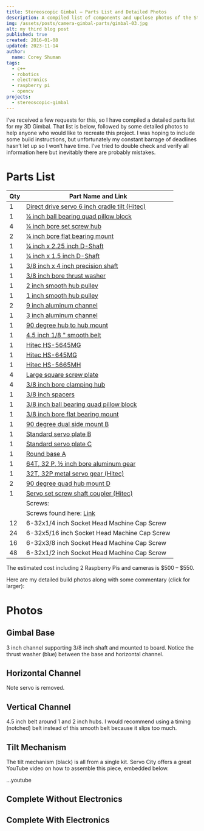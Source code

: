 ```yaml
---
title: Stereoscopic Gimbal – Parts List and Detailed Photos
description: A compiled list of components and upclose photos of the Stereoscopic Gimbal.
img: /assets/posts/camera-gimbal-parts/gimbal-03.jpg
alt: my third blog post
published: true
created: 2016-01-08
updated: 2023-11-14
author: 
  name: Corey Shuman
tags: 
  - c++
  - robotics
  - electronics
  - raspberry pi
  - opencv
projects:
  - stereoscopic-gimbal
---
```


I’ve received a few requests for this, so I have compiled a detailed parts list for my 3D Gimbal. That list is below, followed by some detailed photos to help anyone who would like to recreate this project. I was hoping to include some build instructions, but unfortunately my constant barrage of deadlines hasn’t let up so I won’t have time. I’ve tried to double check and verify all information here but inevitably there are probably mistakes.


# Parts List
<!-- todo: table component -->

<table style="width:100%; " class="easy-table easy-table-default ">
<thead>
<tr><th>Qty</th>
<th>Part Name and Link</th>
</tr>
</thead>
<tbody>
<tr><td>1</td>
<td><a href="http://www.servocity.com/html/ddt560_direct_drive_tilt.html">Direct drive servo 6 inch cradle tilt (Hitec)</a></td>
</tr>

<tr><td>1</td>
<td><a href="http://www.servocity.com/html/1_4__ball_bearing_quad_pillow_.html">¼ inch ball bearing quad pillow block</a></td>
</tr>

<tr><td>4</td>
<td><a href="http://www.servocity.com/html/0_770__set_screw_hubs.html">¼ inch bore set screw hub</a></td>
</tr>

<tr><td>2</td>
<td><a href="http://www.servocity.com/html/1_4__bore_flat_bearing_mount__.html">¼ inch bore flat bearing mount</a></td>
</tr>

<tr><td>1</td>
<td><a href="http://www.servocity.com/html/1_4__preicision_d-shafting.html">¼ inch x 2.25 inch D-Shaft</a></td>
</tr>

<tr><td>1</td>
<td><a href="http://www.servocity.com/html/1_4__preicision_d-shafting.html">¼ inch x 1.5 inch D-Shaft</a></td>
</tr>

<tr><td>1</td>
<td><a href="http://www.servocity.com/html/3_8__precision_shafting.html">3/8 inch x 4 inch precision shaft</a></td>
</tr>

<tr><td>1</td>
<td><a href="http://www.servocity.com/html/thrust_bearings.html">3/8 inch bore thrust washer</a></td>
</tr>

<tr><td>1</td>
<td><a href="http://www.servocity.com/html/smooth_hub_pulleys.html">2 inch smooth hub pulley</a></td>
</tr>

<tr><td>1</td>
<td><a href="http://www.servocity.com/html/smooth_hub_pulleys.html">1 inch smooth hub pulley</a></td>
</tr>

<tr><td>2</td>
<td><a href="http://www.servocity.com/html/9_00__aluminum_channel__585450.html">9 inch aluminum channel</a></td>
</tr>

<tr><td>1</td>
<td><a href="http://www.servocity.com/html/3_00__aluminum_channel__585442.html">3 inch aluminum channel</a></td>
</tr>

<tr><td>1</td>
<td><a href="http://www.servocity.com/html/90o_hub_to_hub_mount__545400_.html">90 degree hub to hub mount</a></td>
</tr>

<tr><td>1</td>
<td><a href="http://www.servocity.com/html/smooth_belts.html">4.5 inch 1/8 " smooth belt</a></td>
</tr>

<tr><td>1</td>
<td><a href="http://www.servocity.com/html/hs-5645mg_digital_torque.html">Hitec HS-5645MG</a></td>
</tr>

<tr><td>1</td>
<td><a href="http://www.servocity.com/html/hs-645mg_ultra_torque.html">Hitec HS-645MG</a></td>
</tr>

<tr><td>1</td>
<td><a href="http://www.servocity.com/html/hs-5665mh_servo.html">Hitec HS-5665MH</a></td>
</tr>

<tr><td>4</td>
<td><a href="http://www.servocity.com/html/large_square_screw_plate__5854.html">Large square screw plate</a></td>
</tr>

<tr><td>4</td>
<td><a href="http://www.servocity.com/html/0_770__clamping_hubs.html">3/8 inch bore clamping hub</a></td>
</tr>

<tr><td>1</td>
<td><a href="http://www.servocity.com/html/shafting___tubing_spacers.html">3/8 inch spacers</a></td>
</tr>

<tr><td>1</td>
<td><a href="http://www.servocity.com/html/3_8__ball_bearing_quad_pillow_.html">3/8 inch ball bearing quad pillow block</a></td>
</tr>

<tr><td>1</td>
<td><a href="http://www.servocity.com/html/3_8__bore_flat_bearing_mount__.html">3/8 inch bore flat bearing mount</a></td>
</tr>

<tr><td>1</td>
<td><a href="http://www.servocity.com/html/90o_dual_side_mount_b__585508_.html">90 degree dual side mount B</a></td>
</tr>

<tr><td>1</td>
<td><a href="http://www.servocity.com/html/standard_servo_plate_b__575124.html">Standard servo plate B</a></td>
</tr>

<tr><td>1</td>
<td><a href="http://www.servocity.com/html/standard_servo_plate_c__575144.html">Standard servo plate C</a></td>
</tr>

<tr><td>1</td>
<td><a href="http://www.servocity.com/html/round_base_a__585438_.html">Round base A</a></td>
</tr>

<tr><td>1</td>
<td><a href="http://www.servocity.com/html/32_pitch_aluminum_hub_gears__1.html">64T, 32 P, ½ inch bore aluminum gear</a></td>
</tr>

<tr><td>1</td>
<td><a href="http://www.servocity.com/html/32p_hitec_metal_gear.html">32T, 32P metal servo gear (Hitec)</a></td>
</tr>

<tr><td>2</td>
<td><a href="http://www.servocity.com/html/90o_quad_hub_mount_d__545324_.html">90 degree quad hub mount D</a></td>
</tr>

<tr><td>1</td>
<td><a href="http://www.servocity.com/html/24t_set_screw_servo_shaft_coup.html">Servo set screw shaft coupler (Hitec)</a></td>
</tr>

<tr><td></td>
<td>Screws:</td>
</tr>

<tr><td></td>
<td>Screws found here: <a href="https://www.servocity.com/html/black-oxide_socket_head_machin.html">Link</a></td>
</tr>

<tr><td>12</td>
<td>6-32x1/4 inch Socket Head Machine Cap Screw</td>
</tr>

<tr><td>24</td>
<td>6-32x5/16 inch Socket Head Machine Cap Screw</td>
</tr>

<tr><td>16</td>
<td>6-32x3/8 inch Socket Head Machine Cap Screw</td>
</tr>

<tr><td>48</td>
<td>6-32x1/2 inch Socket Head Machine Cap Screw</td>
</tr>
</tbody></table>

The estimated cost including 2 Raspberry Pis and cameras is $500 – $550.

Here are my detailed build photos along with some commentary (click for larger):

# Photos

## Gimbal Base

3 inch channel supporting 3/8 inch shaft and mounted to board. Notice the thrust washer (blue) between the base and horizontal channel.

<position justify="center">
  <progressive-image src="/assets/posts/camera-gimbal-parts/gimbal-01.jpg" width="650px" alt="a" size="large" >
  </progressive-image>
</position>

<position justify="center">
  <progressive-image src="/assets/posts/camera-gimbal-parts/gimbal-02.jpg" width="650px" alt="a" size="large" >
  </progressive-image>
</position>


## Horizontal Channel

Note servo is removed.

<position justify="center">
  <progressive-image src="/assets/posts/camera-gimbal-parts/gimbal-03.jpg" width="650px" alt="a" size="large" >
  </progressive-image>
</position>

## Vertical Channel

<position justify="center">
  <progressive-image src="/assets/posts/camera-gimbal-parts/gimbal-04.jpg" width="650px" alt="a" size="large" >
  </progressive-image>
</position>

4.5 inch belt around 1 and 2 inch hubs. I would recommend using a timing (notched) belt instead of this smooth belt because it slips too much.

<position justify="center">
  <progressive-image src="/assets/posts/camera-gimbal-parts/gimbal-05.jpg" width="650px" alt="a" size="large" >
  </progressive-image>
</position>

## Tilt Mechanism

The tilt mechanism (black) is all from a single kit. Servo City offers a great YouTube video on how to assemble this piece, embedded below.

...youtube

## Complete Without Electronics

<position justify="center">
  <progressive-image src="/assets/posts/camera-gimbal-parts/gimbal-06.jpg" width="650px" alt="a" size="large" >
  </progressive-image>
</position>

## Complete With Electronics

<position justify="center">
  <progressive-image src="/assets/posts/camera-gimbal-parts/gimbal-07.jpg" width="650px" alt="a" size="large" >
  </progressive-image>
</position>